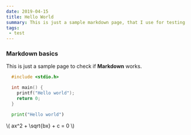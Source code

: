 ```yaml
---
date: 2019-04-15
title: Hello World
summary: This is just a sample markdown page, that I use for testing
tags:
 - test
---
```


### Markdown basics

This is just a sample page to check if **Markdown** works.

```cpp
  #include <stdio.h>

  int main() {
    printf("Hello world");
    return 0;
  }
```

```python
  print("Hello world")
```

\\( ax^2 + \sqrt{bx} + c = 0 \\)